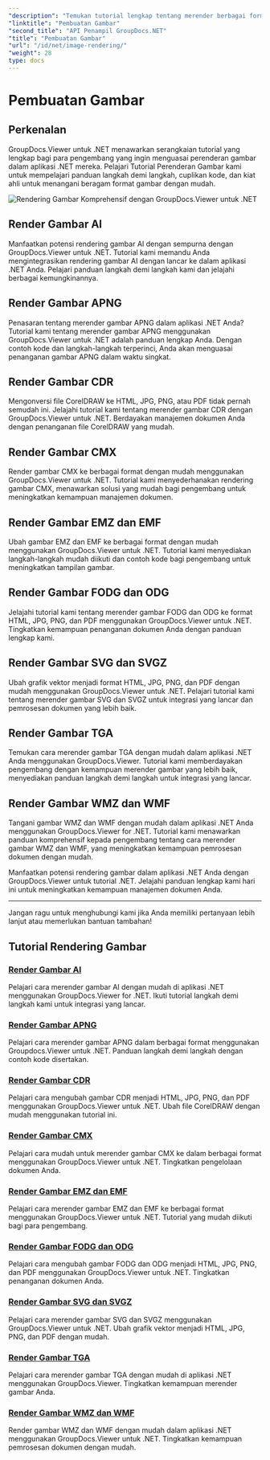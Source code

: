 ```yaml
---
"description": "Temukan tutorial lengkap tentang merender berbagai format gambar menggunakan GroupDocs.Viewer untuk .NET. Dari AI hingga WMF, pelajari contoh integrasi dan pengodean yang lancar."
"linktitle": "Pembuatan Gambar"
"second_title": "API Penampil GroupDocs.NET"
"title": "Pembuatan Gambar"
"url": "/id/net/image-rendering/"
"weight": 28
type: docs
---
```

# Pembuatan Gambar


## Perkenalan

GroupDocs.Viewer untuk .NET menawarkan serangkaian tutorial yang lengkap bagi para pengembang yang ingin menguasai perenderan gambar dalam aplikasi .NET mereka. Pelajari Tutorial Perenderan Gambar kami untuk mempelajari panduan langkah demi langkah, cuplikan kode, dan kiat ahli untuk menangani beragam format gambar dengan mudah.

![Rendering Gambar Komprehensif dengan GroupDocs.Viewer untuk .NET](/viewer/image-rendering/image.png)

## Render Gambar AI
Manfaatkan potensi rendering gambar AI dengan sempurna dengan GroupDocs.Viewer untuk .NET. Tutorial kami memandu Anda mengintegrasikan rendering gambar AI dengan lancar ke dalam aplikasi .NET Anda. Pelajari panduan langkah demi langkah kami dan jelajahi berbagai kemungkinannya.

## Render Gambar APNG
Penasaran tentang merender gambar APNG dalam aplikasi .NET Anda? Tutorial kami tentang merender gambar APNG menggunakan GroupDocs.Viewer untuk .NET adalah panduan lengkap Anda. Dengan contoh kode dan langkah-langkah terperinci, Anda akan menguasai penanganan gambar APNG dalam waktu singkat.

## Render Gambar CDR
Mengonversi file CorelDRAW ke HTML, JPG, PNG, atau PDF tidak pernah semudah ini. Jelajahi tutorial kami tentang merender gambar CDR dengan GroupDocs.Viewer untuk .NET. Berdayakan manajemen dokumen Anda dengan penanganan file CorelDRAW yang mudah.

## Render Gambar CMX
Render gambar CMX ke berbagai format dengan mudah menggunakan GroupDocs.Viewer untuk .NET. Tutorial kami menyederhanakan rendering gambar CMX, menawarkan solusi yang mudah bagi pengembang untuk meningkatkan kemampuan manajemen dokumen.

## Render Gambar EMZ dan EMF
Ubah gambar EMZ dan EMF ke berbagai format dengan mudah menggunakan GroupDocs.Viewer untuk .NET. Tutorial kami menyediakan langkah-langkah mudah diikuti dan contoh kode bagi pengembang untuk meningkatkan tampilan gambar.

## Render Gambar FODG dan ODG
Jelajahi tutorial kami tentang merender gambar FODG dan ODG ke format HTML, JPG, PNG, dan PDF menggunakan GroupDocs.Viewer untuk .NET. Tingkatkan kemampuan penanganan dokumen Anda dengan panduan lengkap kami.

## Render Gambar SVG dan SVGZ
Ubah grafik vektor menjadi format HTML, JPG, PNG, dan PDF dengan mudah menggunakan GroupDocs.Viewer untuk .NET. Pelajari tutorial kami tentang merender gambar SVG dan SVGZ untuk integrasi yang lancar dan pemrosesan dokumen yang lebih baik.

## Render Gambar TGA
Temukan cara merender gambar TGA dengan mudah dalam aplikasi .NET Anda menggunakan GroupDocs.Viewer. Tutorial kami memberdayakan pengembang dengan kemampuan merender gambar yang lebih baik, menyediakan panduan langkah demi langkah untuk integrasi yang lancar.

## Render Gambar WMZ dan WMF
Tangani gambar WMZ dan WMF dengan mudah dalam aplikasi .NET Anda menggunakan GroupDocs.Viewer for .NET. Tutorial kami menawarkan panduan komprehensif kepada pengembang tentang cara merender gambar WMZ dan WMF, yang meningkatkan kemampuan pemrosesan dokumen dengan mudah.

Manfaatkan potensi rendering gambar dalam aplikasi .NET Anda dengan GroupDocs.Viewer untuk tutorial .NET. Jelajahi panduan lengkap kami hari ini untuk meningkatkan kemampuan manajemen dokumen Anda.

---

Jangan ragu untuk menghubungi kami jika Anda memiliki pertanyaan lebih lanjut atau memerlukan bantuan tambahan!
## Tutorial Rendering Gambar
### [Render Gambar AI](./render-ai-images/)
Pelajari cara merender gambar AI dengan mudah di aplikasi .NET menggunakan GroupDocs.Viewer for .NET. Ikuti tutorial langkah demi langkah kami untuk integrasi yang lancar.
### [Render Gambar APNG](./render-apng-images/)
Pelajari cara merender gambar APNG dalam berbagai format menggunakan Groupdocs.Viewer untuk .NET. Panduan langkah demi langkah dengan contoh kode disertakan.
### [Render Gambar CDR](./render-cdr-images/)
Pelajari cara mengubah gambar CDR menjadi HTML, JPG, PNG, dan PDF menggunakan GroupDocs.Viewer untuk .NET. Ubah file CorelDRAW dengan mudah menggunakan tutorial ini.
### [Render Gambar CMX](./render-cmx-images/)
Pelajari cara mudah untuk merender gambar CMX ke dalam berbagai format menggunakan GroupDocs.Viewer untuk .NET. Tingkatkan pengelolaan dokumen Anda.
### [Render Gambar EMZ dan EMF](./render-emz-emf-images/)
Pelajari cara merender gambar EMZ dan EMF ke berbagai format menggunakan GroupDocs.Viewer untuk .NET. Tutorial yang mudah diikuti bagi para pengembang.
### [Render Gambar FODG dan ODG](./render-fodg-odg-images/)
Pelajari cara mengubah gambar FODG dan ODG menjadi HTML, JPG, PNG, dan PDF menggunakan GroupDocs.Viewer untuk .NET. Tingkatkan penanganan dokumen Anda.
### [Render Gambar SVG dan SVGZ](./render-svg-svgz-images/)
Pelajari cara merender gambar SVG dan SVGZ menggunakan GroupDocs.Viewer untuk .NET. Ubah grafik vektor menjadi HTML, JPG, PNG, dan PDF dengan mudah.
### [Render Gambar TGA](./render-tga-images/)
Pelajari cara merender gambar TGA dengan mudah di aplikasi .NET menggunakan GroupDocs.Viewer. Tingkatkan kemampuan merender gambar Anda.
### [Render Gambar WMZ dan WMF](./render-wmz-wmf-images/)
Render gambar WMZ dan WMF dengan mudah dalam aplikasi .NET menggunakan GroupDocs.Viewer untuk .NET. Tingkatkan kemampuan pemrosesan dokumen dengan mudah.